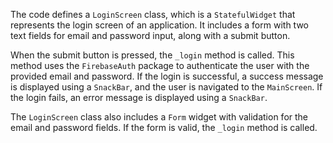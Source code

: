 
The code defines a `LoginScreen` class, which is a `StatefulWidget` that represents the login screen of an application. It includes a form with two text fields for email and password input, along with a submit button.

When the submit button is pressed, the `_login` method is called. This method uses the `FirebaseAuth` package to authenticate the user with the provided email and password. If the login is successful, a success message is displayed using a `SnackBar`, and the user is navigated to the `MainScreen`. If the login fails, an error message is displayed using a `SnackBar`.

The `LoginScreen` class also includes a `Form` widget with validation for the email and password fields. If the form is valid, the `_login` method is called.
